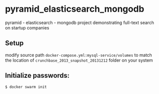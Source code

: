 # pyramid_elasticsearch_mongodb
pyramid - elasticsearch - mongodb project demonstrating full-text search on startup companies

## Setup
modify source path `docker-compose.yml:mysql-service/volumes` to match the location of `crunchbase_2013_snapshot_20131212` folder on your system

## Initialize passwords:
`$ docker swarm init`
